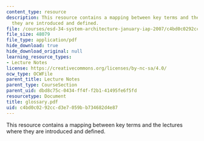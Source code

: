 ```yaml
---
content_type: resource
description: This resource contains a mapping between key terms and the lectures where
  they are introduced and defined.
file: /courses/esd-34-system-architecture-january-iap-2007/c4bd0c0292ccd3e7059bb734682d4e87_glossary.pdf
file_size: 48079
file_type: application/pdf
hide_download: true
hide_download_original: null
learning_resource_types:
- Lecture Notes
license: https://creativecommons.org/licenses/by-nc-sa/4.0/
ocw_type: OCWFile
parent_title: Lecture Notes
parent_type: CourseSection
parent_uid: dbd8c75c-0434-ff4f-f2b1-41495fe6f5fd
resourcetype: Document
title: glossary.pdf
uid: c4bd0c02-92cc-d3e7-059b-b734682d4e87
---
```

This resource contains a mapping between key terms and the lectures where they are introduced and defined.